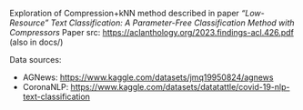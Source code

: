 Exploration of Compression+kNN method described in paper _“Low-Resource” Text Classification: A Parameter-Free Classification Method with Compressors_
Paper src: https://aclanthology.org/2023.findings-acl.426.pdf (also in docs/)

Data sources:
* AGNews: https://www.kaggle.com/datasets/jmq19950824/agnews
* CoronaNLP: https://www.kaggle.com/datasets/datatattle/covid-19-nlp-text-classification